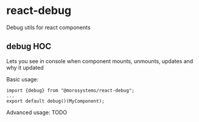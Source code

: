 # react-debug
Debug utils for react components

## debug HOC

Lets you see in console when component mounts, unmounts, updates and why it updated

Basic usage:
```
import {debug} from "@morosystems/react-debug";
...
export default debug()(MyComponent);
```
Advanced usage: TODO
